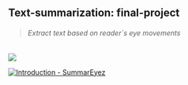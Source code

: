 ## Text-summarization: final-project

>  ###### Extract text based on reader`s eye movements 

![](https://i.ibb.co/kJrqX37/Summar-Eyez-Logo.png)

[![Introduction - SummarEyez](https://img.youtube.com/vi/f25zSwL_KJ8/0.jpg)](https://www.youtube.com/watch?v=f25zSwL_KJ8)
